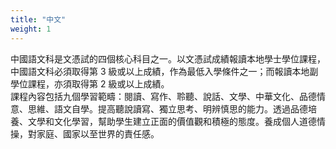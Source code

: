 ```yaml
---
title: "中文"
weight: 1
---
```

中國語文科是文憑試的四個核心科目之一。以文憑試成績報讀本地學士學位課程，中國語文科必須取得第 3 級或以上成績，作為最低入學條件之一；而報讀本地副學位課程，亦須取得第 2 級或以上成績。  
課程內容包括九個學習範疇：閱讀、寫作、聆聽、說話、文學、中華文化、品德情意、思維、語文自學。提高聽說讀寫、獨立思考、明辨慎思的能力。透過品德培養、文學和文化學習，幫助學生建立正面的價值觀和積極的態度。養成個人道德情操，對家庭、國家以至世界的責任感。